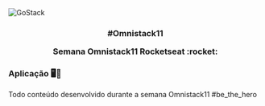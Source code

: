 <img alt="GoStack" src="https://storage.googleapis.com/golden-wind/bootcamp-gostack/header-desafios.png" />
<h3 align="center">
  <p align="center">#Omnistack11</p>
  <p align="center">Semana Omnistack11 Rocketseat :rocket: </p>
</h3>

### Aplicação 🖥📱
Todo conteúdo desenvolvido durante a semana Omnistack11 #be_the_hero

